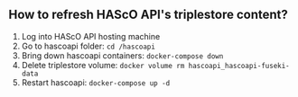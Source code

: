## How to refresh HAScO API's triplestore content?

1. Log into HAScO API hosting machine
2. Go to hascoapi folder: `cd /hascoapi`
3. Bring down hascoapi containers: `docker-compose down`
4. Delete triplestore volume: `docker volume rm hascoapi_hascoapi-fuseki-data`
5. Restart hascoapi: `docker-compose up -d`
